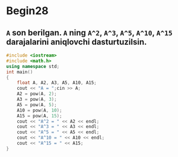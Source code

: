 # Begin28
## `A` son berilgan. `A` ning `A^2`, `A^3`, `A^5`, `A^10`, `A^15` darajalarini aniqlovchi dasturtuzilsin.
```cpp
#include <iostream>
#include <math.h>
using namespace std;
int main()
{
    float A, A2, A3, A5, A10, A15;
    cout << "A = ";cin >> A;
    A2 = pow(A, 2);
    A3 = pow(A, 3);
    A5 = pow(A, 5);
    A10 = pow(A, 10);
    A15 = pow(A, 15);
    cout << "A^2 = " << A2 << endl;
    cout << "A^3 = " << A3 << endl;
    cout << "A^5 = " << A5 << endl;
    cout << "A^10 = " << A10 << endl;
    cout << "A^15 = " << A15;
}
```

